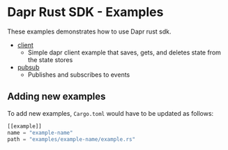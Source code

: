 # Dapr Rust SDK - Examples

These examples demonstrates how to use Dapr rust sdk.

* [client](./client)
  * Simple dapr client example that saves, gets, and deletes state from the state stores
* [pubsub](./pubsub)
  * Publishes and subscribes to events

## Adding new examples

To add new examples, `Cargo.toml` would have to be updated as follows:

```rust
[[example]]
name = "example-name"
path = "examples/example-name/example.rs"

```